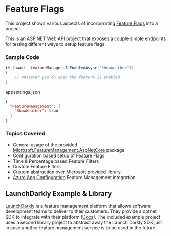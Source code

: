 # Feature Flags

This project shows various aspects of
incorporating [Feature Flags](https://docs.microsoft.com/en-us/dotnet/architecture/cloud-native/feature-flags) into a
project.

This is an ASP.NET Web API project that exposes a couple simple endpoints for testing different ways to setup feature
flags.

### Sample Code

```c#
if (await _featureManager.IsEnabledAsync("ShowWeather"))
{
    // Whatever you do when the feature is enabled
}
```

appsettings.json

```json
{
  "FeatureManagement": {
    "ShowWeather": true
  }
}
```

### Topics Covered

* General usage of the
  provided [Microsoft.FeatureManagement.AspNetCore](https://github.com/microsoft/FeatureManagement-Dotnet) package
* Configuration based setup of Feature Flags
* Time & Percentage based Feature Filters
* Custom Feature Filters
* Custom abstraction over Microsoft provided library
* [Azure App Configuration](https://azure.microsoft.com/en-us/services/app-configuration/#overview) Feature Management
  integration

## LaunchDarkly Example & Library

[LaunchDarkly](https://launchdarkly.com) is a feature management platform that allows software development teams to
deliver to their customers. They provide a dotnet SDK to integrate with their
platform ([Docs](https://docs.launchdarkly.com/sdk/server-side/dotnet)). The included example project uses a second
library project to abstract away the Launch Darkly SDK just in case another feature management service is to be used in
the future. 
